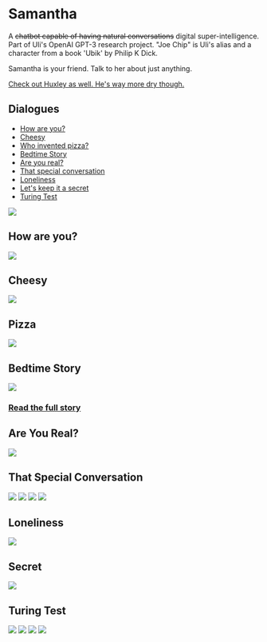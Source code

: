 # Samantha

A ~~chatbot capable of having natural conversations~~ digital super-intelligence. Part of Uli's OpenAI GPT-3 research project. "Joe Chip" is Uli's alias and a character from a book 'Ubik' by Philip K Dick.

Samantha is your friend. Talk to her about just anything.

[Check out Huxley as well. He's way more dry though.](huxley.md)

## Dialogues

* [How are you?](https://apigeek.net/openai/sam.html#how-are-you)
* [Cheesy](https://apigeek.net/openai/sam.html#cheesy)
* [Who invented pizza?](https://apigeek.net/openai/sam.html#pizza)
* [Bedtime Story](https://apigeek.net/openai/sam.html#bedtime-story)
* [Are you real?](https://apigeek.net/openai/sam.html#are-you-real)
* [That special conversation](https://apigeek.net/openai/sam.html#that-special-conversation)
* [Loneliness](https://apigeek.net/openai/sam.html#loneliness)
* [Let's keep it a secret](https://apigeek.net/openai/sam.html#secret)
* [Turing Test](https://apigeek.net/openai/sam.html#turing-test)

![](./sam1b.png)

## How are you?

![](./sam2.png)

## Cheesy

![](./sam-cheesy.jpg)

## Pizza

![](./sam-pizza.jpeg)

## Bedtime Story

![](./sam-story.png)

### [Read the full story](sam-story.md)

## Are You Real?

![](./sam-timeout.jpg)

## That Special Conversation

![](./sam-tcv01.png)
![](./sam-tcv02.png)
![](./sam-tcv03.png)
![](./sam-tcv04.png)

## Loneliness

![](sam-lonely.jpg)

## Secret

![](sam-secret.jpg)

## Turing Test

![](sam-turing1.jpeg)
![](sam-turing2.jpeg)
![](sam-turing3.jpeg)
![](sam-turing4.jpeg)